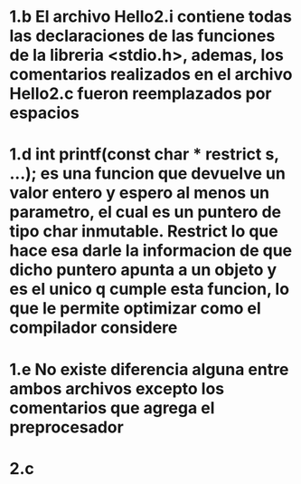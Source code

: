 # 1.b El archivo Hello2.i  contiene todas las declaraciones de las funciones de la libreria <stdio.h>, ademas, los comentarios realizados en el archivo Hello2.c fueron reemplazados por espacios
# 1.d int printf(const char * restrict s, ...); es una funcion que devuelve un valor entero y espero al menos un parametro, el cual es un puntero de tipo char inmutable. Restrict lo que hace esa darle la informacion de que dicho puntero apunta a un objeto y es el unico q cumple esta funcion, lo que le permite optimizar como el compilador considere
# 1.e No existe diferencia alguna entre ambos archivos excepto los comentarios que agrega el preprocesador
# 2.c 
